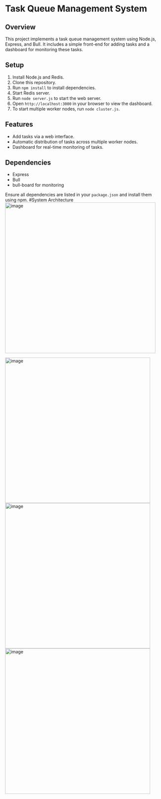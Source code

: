 # Task Queue Management System

## Overview
This project implements a task queue management system using Node.js, Express, and Bull. It includes a simple front-end for adding tasks and a dashboard for monitoring these tasks.

## Setup
1. Install Node.js and Redis.
2. Clone this repository.
3. Run `npm install` to install dependencies.
4. Start Redis server.
5. Run `node server.js` to start the web server.
6. Open `http://localhost:3000` in your browser to view the dashboard.
7. To start multiple worker nodes, run `node cluster.js`.

## Features
- Add tasks via a web interface.
- Automatic distribution of tasks across multiple worker nodes.
- Dashboard for real-time monitoring of tasks.

## Dependencies
- Express
- Bull
- bull-board for monitoring

Ensure all dependencies are listed in your `package.json` and install them using npm.
#System Architecture
<img width="485" alt="image" src="https://github.com/girishf9/taskqueue/assets/60807028/3eb9e581-6596-434a-bf96-a123d6ddcac6">

<img width="468" alt="image" src="https://github.com/girishf9/taskqueue/assets/60807028/e06ba0f4-8d96-4eea-b84f-96ff5e4b8c36">
<img width="468" alt="image" src="https://github.com/girishf9/taskqueue/assets/60807028/5cdc4b2d-2733-449e-969b-4e502c6a8f9c">
<img width="468" alt="image" src="https://github.com/girishf9/taskqueue/assets/60807028/97ee4c6b-8ae5-4b58-8205-f434d01d1796">
